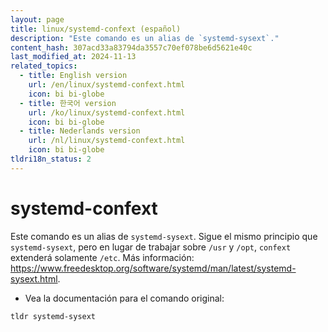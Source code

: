```yaml
---
layout: page
title: linux/systemd-confext (español)
description: "Este comando es un alias de `systemd-sysext`."
content_hash: 307acd33a83794da3557c70ef078be6d5621e40c
last_modified_at: 2024-11-13
related_topics:
  - title: English version
    url: /en/linux/systemd-confext.html
    icon: bi bi-globe
  - title: 한국어 version
    url: /ko/linux/systemd-confext.html
    icon: bi bi-globe
  - title: Nederlands version
    url: /nl/linux/systemd-confext.html
    icon: bi bi-globe
tldri18n_status: 2
---
```

# systemd-confext

Este comando es un alias de `systemd-sysext`.
Sigue el mismo principio que `systemd-sysext`, pero en lugar de trabajar sobre `/usr` y `/opt`, `confext` extenderá solamente `/etc`.
Más información: <https://www.freedesktop.org/software/systemd/man/latest/systemd-sysext.html>.

- Vea la documentación para el comando original:

`tldr systemd-sysext`
